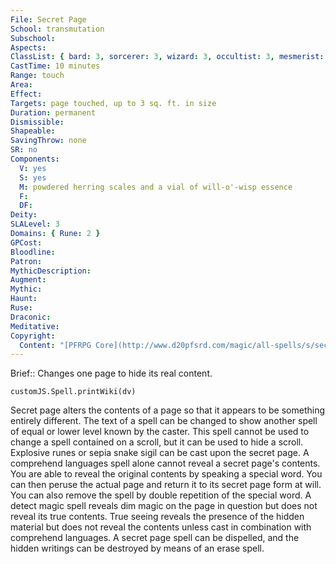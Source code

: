 ```yaml
---
File: Secret Page
School: transmutation
Subschool: 
Aspects: 
ClassList: { bard: 3, sorcerer: 3, wizard: 3, occultist: 3, mesmerist: 3 }
CastTime: 10 minutes
Range: touch
Area: 
Effect: 
Targets: page touched, up to 3 sq. ft. in size
Duration: permanent
Dismissible: 
Shapeable: 
SavingThrow: none
SR: no
Components:
  V: yes
  S: yes
  M: powdered herring scales and a vial of will-o'-wisp essence
  F: 
  DF: 
Deity: 
SLALevel: 3
Domains: { Rune: 2 }
GPCost: 
Bloodline: 
Patron: 
MythicDescription: 
Augment: 
Mythic: 
Haunt: 
Ruse: 
Draconic: 
Meditative: 
Copyright:
  Content: "[PFRPG Core](http://www.d20pfsrd.com/magic/all-spells/s/secret-page)"
---
```

Brief:: Changes one page to hide its real content.

```dataviewjs
customJS.Spell.printWiki(dv)
```

Secret page alters the contents of a page so that it appears to be something entirely different. The text of a spell can be changed to show another spell of equal or lower level known by the caster. This spell cannot be used to change a spell contained on a scroll, but it can be used to hide a scroll. Explosive runes or sepia snake sigil can be cast upon the secret page. A comprehend languages spell alone cannot reveal a secret page's contents. You are able to reveal the original contents by speaking a special word. You can then peruse the actual page and return it to its secret page form at will. You can also remove the spell by double repetition of the special word. A detect magic spell reveals dim magic on the page in question but does not reveal its true contents. True seeing reveals the presence of the hidden material but does not reveal the contents unless cast in combination with comprehend languages. A secret page spell can be dispelled, and the hidden writings can be destroyed by means of an erase spell.

